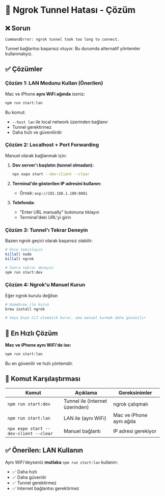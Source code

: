 # 🔧 Ngrok Tunnel Hatası - Çözüm

## ❌ Sorun

```
CommandError: ngrok tunnel took too long to connect.
```

Tunnel bağlantısı başarısız oluyor. Bu durumda alternatif yöntemler kullanmalıyız.

## ✅ Çözümler

### Çözüm 1: LAN Modunu Kullan (Önerilen)

Mac ve iPhone **aynı WiFi ağında** iseniz:

```bash
npm run start:lan
```

Bu komut:
- `--host lan` ile local network üzerinden bağlanır
- Tunnel gerektirmez
- Daha hızlı ve güvenilirdir

### Çözüm 2: Localhost + Port Forwarding

Manuel olarak bağlanmak için:

1. **Dev server'ı başlatın (tunnel olmadan):**
   ```bash
   npx expo start --dev-client --clear
   ```

2. **Terminal'de gösterilen IP adresini kullanın:**
   - Örnek: `exp://192.168.1.100:8081`

3. **Telefonda:**
   - "Enter URL manually" butonuna tıklayın
   - Terminal'deki URL'yi girin

### Çözüm 3: Tunnel'ı Tekrar Deneyin

Bazen ngrok geçici olarak başarısız olabilir:

```bash
# Önce temizleyin
killall node
killall ngrok

# Sonra tekrar deneyin
npm run start:dev
```

### Çözüm 4: Ngrok'u Manuel Kurun

Eğer ngrok kurulu değilse:

```bash
# Homebrew ile kurun
brew install ngrok

# Veya Expo CLI otomatik kurar, ama manuel kurmak daha güvenilir
```

## 🎯 En Hızlı Çözüm

**Mac ve iPhone aynı WiFi'de ise:**

```bash
npm run start:lan
```

Bu en güvenilir ve hızlı yöntemdir.

## 📝 Komut Karşılaştırması

| Komut | Açıklama | Gereksinimler |
|-------|----------|---------------|
| `npm run start:dev` | Tunnel ile (internet üzerinden) | ngrok çalışmalı |
| `npm run start:lan` | LAN ile (aynı WiFi) | Mac ve iPhone aynı ağda |
| `npx expo start --dev-client --clear` | Manuel bağlantı | IP adresi gerekiyor |

## ✅ Önerilen: LAN Kullanın

Aynı WiFi'deyseniz **mutlaka** `npm run start:lan` kullanın:
- ✅ Daha hızlı
- ✅ Daha güvenilir
- ✅ Tunnel gerektirmez
- ✅ Internet bağlantısı gerektirmez


